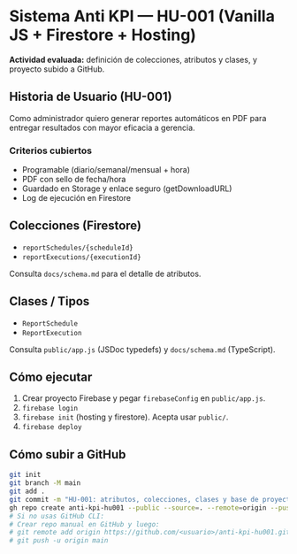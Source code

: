 # Sistema Anti KPI — HU-001 (Vanilla JS + Firestore + Hosting)

**Actividad evaluada:** definición de colecciones, atributos y clases, y proyecto subido a GitHub.

## Historia de Usuario (HU-001)
Como administrador quiero generar reportes automáticos en PDF para entregar resultados con mayor eficacia a gerencia.

### Criterios cubiertos
- Programable (diario/semanal/mensual + hora)
- PDF con sello de fecha/hora
- Guardado en Storage y enlace seguro (getDownloadURL)
- Log de ejecución en Firestore

## Colecciones (Firestore)
- `reportSchedules/{scheduleId}`
- `reportExecutions/{executionId}`

Consulta `docs/schema.md` para el detalle de atributos.

## Clases / Tipos
- `ReportSchedule`
- `ReportExecution`

Consulta `public/app.js` (JSDoc typedefs) y `docs/schema.md` (TypeScript).

## Cómo ejecutar
1. Crear proyecto Firebase y pegar `firebaseConfig` en `public/app.js`.
2. `firebase login`
3. `firebase init` (hosting y firestore). Acepta usar `public/`.
4. `firebase deploy`

## Cómo subir a GitHub
```bash
git init
git branch -M main
git add .
git commit -m "HU-001: atributos, colecciones, clases y base de proyecto"
gh repo create anti-kpi-hu001 --public --source=. --remote=origin --push
# Si no usas GitHub CLI:
# Crear repo manual en GitHub y luego:
# git remote add origin https://github.com/<usuario>/anti-kpi-hu001.git
# git push -u origin main
```